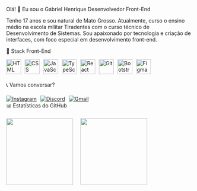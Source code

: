Olá! 👋 Eu sou o Gabriel Henrique
Desenvolvedor Front-End

Tenho 17 anos e sou natural de Mato Grosso. Atualmente, curso o ensino médio na escola militar Tiradentes com o curso técnico de Desenvolvimento de Sistemas. Sou apaixonado por tecnologia e criação de interfaces, com foco especial em desenvolvimento front-end.

🎨 Stack Front-End
<div style="display: flex; gap: 10px; flex-wrap: wrap; margin-bottom: 20px;"> <img alt="HTML" title="HTML" width="40px" src="https://cdn.jsdelivr.net/gh/devicons/devicon@latest/icons/html5/html5-original.svg" /> <img alt="CSS" title="CSS" width="40px" src="https://cdn.jsdelivr.net/gh/devicons/devicon@latest/icons/css3/css3-original.svg" /> <img alt="JavaScript" title="JavaScript" width="40px" src="https://cdn.jsdelivr.net/gh/devicons/devicon@latest/icons/javascript/javascript-original.svg" /> <img alt="TypeScript" title="TypeScript" width="40px" src="https://cdn.jsdelivr.net/gh/devicons/devicon@latest/icons/typescript/typescript-original.svg" /> <img alt="React" title="React" width="40px" src="https://cdn.jsdelivr.net/gh/devicons/devicon@latest/icons/react/react-original.svg" /> <img alt="Git" title="Git" width="40px" src="https://cdn.jsdelivr.net/gh/devicons/devicon@latest/icons/git/git-original.svg" /> <img alt="Bootstrap" title="Bootstrap" width="40px" src="https://cdn.jsdelivr.net/gh/devicons/devicon@latest/icons/bootstrap/bootstrap-original.svg" /> <img alt="Figma" title="Figma" width="40px" src="https://cdn.jsdelivr.net/gh/devicons/devicon@latest/icons/figma/figma-original.svg" /> </div>
📞 Vamos conversar?
<div style="display: flex; gap: 10px; flex-wrap: wrap; margin-top: 20px;"> <a href="https://www.instagram.com/2j_henrique7" target="_blank"> <img src="https://img.shields.io/badge/-Instagram-%23E4405F?style=for-the-badge&logo=instagram&logoColor=white" alt="Instagram"/> </a> <a href="https://discord.com/users/henrique.souza54" target="_blank"> <img src="https://img.shields.io/badge/Discord-7289DA?style=for-the-badge&logo=discord&logoColor=white" alt="Discord"/> </a> <a href="mailto:henrique.souzatt54@gmail.com" target="_blank"> <img src="https://img.shields.io/badge/Gmail-D14836?style=for-the-badge&logo=gmail&logoColor=white" alt="Gmail"/> </a> </div>
📊 Estatísticas do GitHub
<div style="display: flex; gap: 20px; margin-top: 20px; flex-wrap: wrap;"> <img height="180em" src="https://github-readme-stats.vercel.app/api?username=Gabriel-HRsouza&show_icons=true&theme=radical&include_all_commits=true&count_private=true"/> <img height="180em" src="https://github-readme-stats.vercel.app/api/top-langs/?username=Gabriel-HRsouza&layout=compact&langs_count=7&theme=radical"/> </div>
